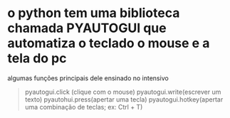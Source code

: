 # o python tem uma biblioteca chamada PYAUTOGUI que automatiza o teclado o mouse e a tela do pc

algumas funções principais dele ensinado no intensivo

> pyautogui.click (clique com o mouse)
> pyautogui.write(escrever um texto) 
> pyautohui.press(apertar uma tecla)
> pyautogui.hotkey(apertar uma combinação de teclas; ex: Ctrl + T)
